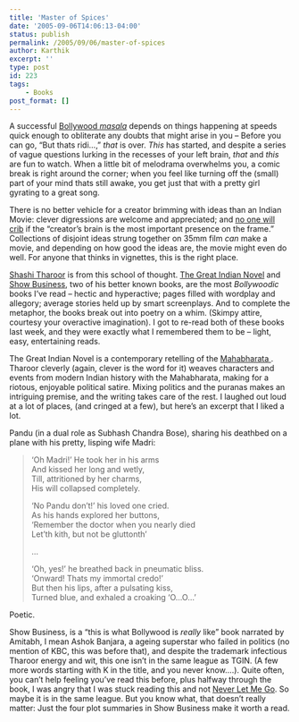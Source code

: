 ```yaml
---
title: 'Master of Spices'
date: '2005-09-06T14:06:13-04:00'
status: publish
permalink: /2005/09/06/master-of-spices
author: Karthik
excerpt: ''
type: post
id: 223
tags:
    - Books
post_format: []
---
```

A successful [Bollywood *masala*](http://en.wikipedia.org/wiki/Bollywood) depends on things happening at speeds quick enough to obliterate any doubts that might arise in you – Before you can go, “But thats ridi…,” *that* is over. *This* has started, and despite a series of vague questions lurking in the recesses of your left brain, *that* and *this* are fun to watch. When a little bit of melodrama overwhelms you, a comic break is right around the corner; when you feel like turning off the (small) part of your mind thats still awake, you get just that with a pretty girl gyrating to a great song.

There is no better vehicle for a creator brimming with ideas than an Indian Movie: clever digressions are welcome and appreciated; and [no one will crib](http://www.newyorker.com/critics/books/articles/050905crbo_books) if the “creator’s brain is the most important presence on the frame.” Collections of disjoint ideas strung together on 35mm film *can*  make a movie, and depending on how good the ideas are, the movie might even do well. For anyone that thinks in vignettes, this is the right place.

[Shashi Tharoor](http://en.wikipedia.org/wiki/Shashi_Tharoor) is from this school of thought. [The Great Indian Novel](http://www.amazon.com/exec/obidos/tg/detail/-/1559701943/qid=1126029556/sr=8-2/ref=pd_bbs_2/104-1134883-1630347?v=glance&s=books&n=507846) and [Show Business](http://www.amazon.com/exec/obidos/tg/detail/-/1559702273/qid=1126029595/sr=1-6/ref=sr_1_6/104-1134883-1630347?v=glance&s=books), two of his better known books, are the most *Bollywoodic* books I’ve read – hectic and hyperactive; pages filled with wordplay and allegory; average stories held up by smart screenplays. And to complete the metaphor, the books break out into poetry on a whim. (Skimpy attire, courtesy your overactive imagination). I got to re-read both of these books last week, and they were exactly what I remembered them to be – light, easy, entertaining reads.

The Great Indian Novel is a contemporary retelling of the [Mahabharata ](http://en.wikipedia.org/wiki/Mahabharata). Tharoor cleverly (again, clever is the word for it) weaves characters and events from modern Indian history with the Mahabharata, making for a riotous, enjoyable political satire. Mixing politics and the puranas makes an intriguing premise, and the writing takes care of the rest. I laughed out loud at a lot of places, (and cringed at a few), but here’s an excerpt that I liked a lot.

Pandu (in a dual role as Subhash Chandra Bose), sharing his deathbed on a plane with his pretty, lisping wife Madri:

> ‘Oh Madri!’ He took her in his arms  
> And kissed her long and wetly,  
> Till, attritioned by her charms,  
> His will collapsed completely.
> 
> ‘No Pandu don’t!’ his loved one cried.  
> As his hands explored her buttons,  
> ‘Remember the doctor when you nearly died  
> Let’th kith, but not be gluttonth’
> 
> …
> 
> ‘Oh, yes!’ he breathed back in pneumatic bliss.  
> ‘Onward! Thats my immortal credo!’  
> But then his lips, after a pulsating kiss,  
> Turned blue, and exhaled a croaking ‘O…O…’

Poetic.

Show Business, is a “this is what Bollywood is *really* like” book narrated by Amitabh, I mean Ashok Banjara, a ageing superstar who failed in politics (no mention of KBC, this was before that), and despite the trademark infectious Tharoor energy and wit, this one isn’t in the same league as TGIN. (A few more words starting with K in the title, and you never know….). Quite often, you can’t help feeling you’ve read this before, plus halfway through the book, I was angry that I was stuck reading this and not [Never Let Me Go](https://stochastica.net/2005/08/25/insult-to-injury/). So maybe it is in the same league. But you know what, that doesn’t really matter: Just the four plot summaries in Show Business make it worth a read.